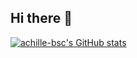 ## Hi there 👋

[![achille-bsc's GitHub stats](https://github-readme-stats.vercel.app/api?username=achille-bsc)](https://github.com/anuraghazra/github-readme-stats)

<!--
**achille-bsc/achille-bsc** is a ✨ _special_ ✨ repository because its `README.md` (this file) appears on your GitHub profile.

Here are some ideas to get you started:

- 🔭 I’m currently working on ...
- 🌱 I’m currently learning ...
- 👯 I’m looking to collaborate on ...
- 🤔 I’m looking for help with ...
- 💬 Ask me about ...
- 📫 How to reach me: ...
- 😄 Pronouns: ...
- ⚡ Fun fact: ...
-->
